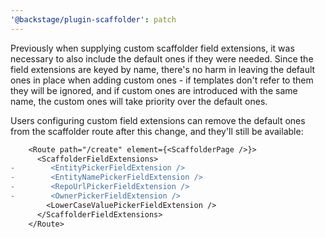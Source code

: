 ```yaml
---
'@backstage/plugin-scaffolder': patch
---
```


Previously when supplying custom scaffolder field extensions, it was necessary to also include the default ones if they were needed. Since the field extensions are keyed by name, there's no harm in leaving the default ones in place when adding custom ones - if templates don't refer to them they will be ignored, and if custom ones are introduced with the same name, the custom ones will take priority over the default ones.

Users configuring custom field extensions can remove the default ones from the scaffolder route after this change, and they'll still be available:

```diff
    <Route path="/create" element={<ScaffolderPage />}>
      <ScaffolderFieldExtensions>
-        <EntityPickerFieldExtension />
-        <EntityNamePickerFieldExtension />
-        <RepoUrlPickerFieldExtension />
-        <OwnerPickerFieldExtension />
        <LowerCaseValuePickerFieldExtension />
      </ScaffolderFieldExtensions>
    </Route>
```
